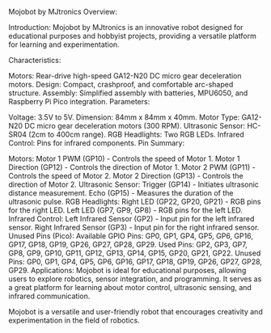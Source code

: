 Mojobot by MJtronics Overview:

Introduction:
Mojobot by MJtronics is an innovative robot designed for educational purposes and hobbyist projects, providing a versatile platform for learning and experimentation.

Characteristics:

Motors: Rear-drive high-speed GA12-N20 DC micro gear deceleration motors.
Design: Compact, crashproof, and comfortable arc-shaped structure.
Assembly: Simplified assembly with batteries, MPU6050, and Raspberry Pi Pico integration.
Parameters:

Voltage: 3.5V to 5V.
Dimension: 84mm x 84mm x 40mm.
Motor Type: GA12-N20 DC micro gear deceleration motors (300 RPM).
Ultrasonic Sensor: HC-SR04 (2cm to 400cm range).
RGB Headlights: Two RGB LEDs.
Infrared Control: Pins for infrared components.
Pin Summary:

Motors:
Motor 1 PWM (GP10) - Controls the speed of Motor 1.
Motor 1 Direction (GP12) - Controls the direction of Motor 1.
Motor 2 PWM (GP11) - Controls the speed of Motor 2.
Motor 2 Direction (GP13) - Controls the direction of Motor 2.
Ultrasonic Sensor:
Trigger (GP14) - Initiates ultrasonic distance measurement.
Echo (GP15) - Measures the duration of the ultrasonic pulse.
RGB Headlights:
Right LED (GP22, GP20, GP21) - RGB pins for the right LED.
Left LED (GP7, GP9, GP8) - RGB pins for the left LED.
Infrared Control:
Left Infrared Sensor (GP2) - Input pin for the left infrared sensor.
Right Infrared Sensor (GP3) - Input pin for the right infrared sensor.
Unused Pins (Pico):
Available GPIO Pins: GP0, GP1, GP4, GP5, GP6, GP16, GP17, GP18, GP19, GP26, GP27, GP28, GP29.
Used Pins: GP2, GP3, GP7, GP8, GP9, GP10, GP11, GP12, GP13, GP14, GP15, GP20, GP21, GP22.
Unused Pins: GP0, GP1, GP4, GP5, GP6, GP16, GP17, GP18, GP19, GP26, GP27, GP28, GP29.
Applications:
Mojobot is ideal for educational purposes, allowing users to explore robotics, sensor integration, and programming. It serves as a great platform for learning about motor control, ultrasonic sensing, and infrared communication.

Mojobot is a versatile and user-friendly robot that encourages creativity and experimentation in the field of robotics.

